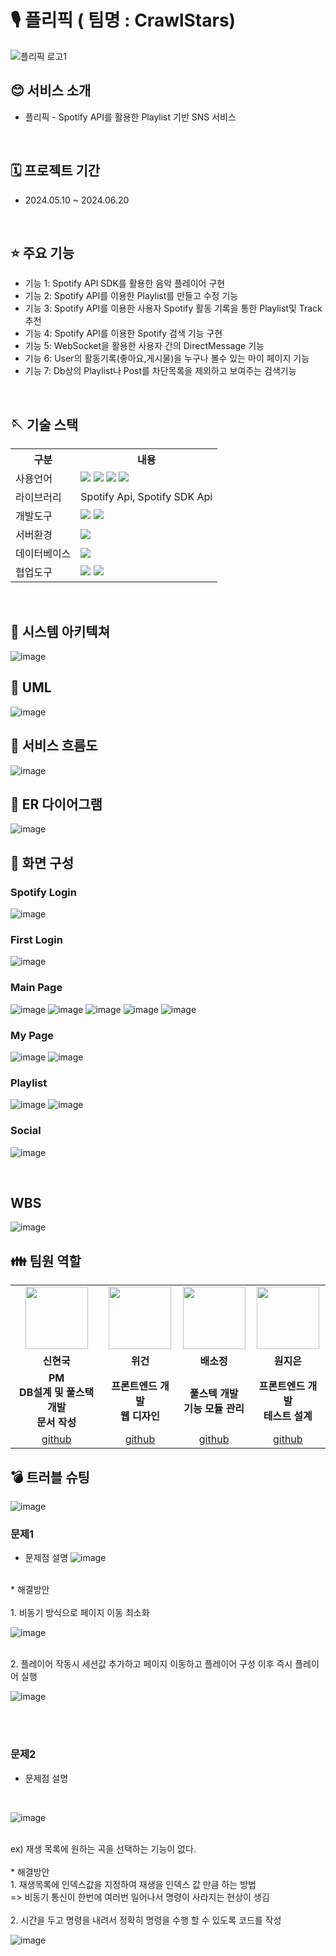 # 🎙️ 플리픽 ( 팀명 : CrawlStars)
![플리픽 로고1](https://github.com/2024-SMHRD-DCX-BigData-11/CrawlStars/assets/167580737/53943e02-2d29-42cf-b9d5-9c3f30aadb9a)

## 😊 서비스 소개
*  플리픽 - Spotify API를 활용한 Playlist 기반 SNS 서비스
<br>

## 🗓️ 프로젝트 기간
* 2024.05.10 ~ 2024.06.20
<br>

## ⭐ 주요 기능
* 기능 1: Spotify API SDK를 활용한 음악 플레이어 구현
* 기능 2: Spotify API를 이용한 Playlist를 만들고 수정 기능
* 기능 3: Spotify API를 이용한 사용자 Spotify 활동 기록을 통한 Playlist및 Track 추천
* 기능 4: Spotify API를 이용한 Spotify 검색 기능 구현
* 기능 5: WebSocket을 활용한 사용자 간의 DirectMessage 기능
* 기능 6: User의 활동기록(좋아요,게시물)을 누구나 볼수 있는 마이 페이지 기능
* 기능 7: Db상의 Playlist나 Post를 차단목록을 제외하고 보여주는 검색기능
<br>

## 🪡 기술 스택
<table>
    <tr>
        <th>구분</th>
        <th>내용</th>
    </tr>
    <tr>
        <td>사용언어</td>
        <td>
            <img src="https://img.shields.io/badge/Java-007396?style=for-the-badge&logo=java&logoColor=white"/>
            <img src="https://img.shields.io/badge/HTML5-E34F26?style=for-the-badge&logo=HTML5&logoColor=white"/>
            <img src="https://img.shields.io/badge/CSS-1572B6?style=for-the-badge&logo=css3&logoColor=white">
            <img src="https://img.shields.io/badge/JavaScript-F7DF1E?style=for-the-badge&logo=JavaScript&logoColor=white"/>
        </td>
    </tr>
    <tr>
        <td>라이브러리</td>
        <td>
          Spotify Api, Spotify SDK Api
        </td>
    </tr>
    <tr>
        <td>개발도구</td>
        <td>
            <img src="https://img.shields.io/badge/Eclipse-2C2255?style=for-the-badge&logo=Eclipse&logoColor=white"/>
            <img src="https://img.shields.io/badge/VSCode-007ACC?style=for-the-badge&logo=VisualStudioCode&logoColor=white"/>
        </td>
    </tr>
    <tr>
        <td>서버환경</td>
        <td>
            <img src="https://img.shields.io/badge/Apache Tomcat-D22128?style=for-the-badge&logo=Apache Tomcat&logoColor=white"/>
        </td>
    </tr>
    <tr>
        <td>데이터베이스</td>
        <td>
            <img src="https://img.shields.io/badge/Oracle 11g-F80000?style=for-the-badge&logo=Oracle&logoColor=white"/>
        </td>
    </tr>
    <tr>
        <td>협업도구</td>
        <td>
            <img src="https://img.shields.io/badge/Git-F05032?style=for-the-badge&logo=Git&logoColor=white"/>
            <img src="https://img.shields.io/badge/GitHub-181717?style=for-the-badge&logo=GitHub&logoColor=white"/>
        </td>
    </tr>
</table>

<br>

## 🏢 시스템 아키텍쳐

![image](https://github.com/2024-SMHRD-DCX-BigData-11/CrawlStars/assets/167580737/28d6e20e-9602-47c5-86be-84a862a3bd52)
<br>
## 📍 UML
![image](https://github.com/2024-SMHRD-DCX-BigData-11/CrawlStars/assets/167580737/3d39a62f-71be-4682-8c03-2726bfa8c401)
<br>
## 📍 서비스 흐름도
![image](https://github.com/2024-SMHRD-DCX-BigData-11/CrawlStars/assets/167580737/8567f069-a4e1-43d0-984b-2016cfcd1dc3)
<br>
## 📍 ER 다이어그램
![image](https://github.com/2024-SMHRD-DCX-BigData-11/CrawlStars/assets/167580737/331c1cd7-7c0e-4759-b5c6-73abc8fc7baa)
<br>
## 📍 화면 구성

### Spotify Login
![image](https://github.com/2024-SMHRD-DCX-BigData-11/CrawlStars/assets/167580737/61ac1822-73d2-4bde-8172-654817cf4c6e)

### First Login
![image](https://github.com/2024-SMHRD-DCX-BigData-11/CrawlStars/assets/167580737/19f85be0-7f7e-43df-92cc-3b07cc715af3)

### Main Page
![image](https://github.com/2024-SMHRD-DCX-BigData-11/CrawlStars/assets/167580737/9620da65-7a62-4f52-8a96-0c73b2a03144)
![image](https://github.com/2024-SMHRD-DCX-BigData-11/CrawlStars/assets/167580737/39c55e6e-e436-4499-98f2-3558ef55c2f3)
![image](https://github.com/2024-SMHRD-DCX-BigData-11/CrawlStars/assets/167580737/18f5eee2-8ccd-45bb-86a7-017b7edf633c)
![image](https://github.com/2024-SMHRD-DCX-BigData-11/CrawlStars/assets/167580737/69484a01-f818-4e88-a3c2-8bf4381bf37d)
![image](https://github.com/2024-SMHRD-DCX-BigData-11/CrawlStars/assets/167580737/e4e6fe11-0ae5-4add-b357-35c45d18e92b)

### My Page
![image](https://github.com/2024-SMHRD-DCX-BigData-11/CrawlStars/assets/167580737/9d02d5cf-299b-4031-b5f4-4a29768ac2dd)
![image](https://github.com/2024-SMHRD-DCX-BigData-11/CrawlStars/assets/167580737/5109637a-a6e2-42de-a2d7-f4e5fa0fb9c8)

### Playlist
![image](https://github.com/2024-SMHRD-DCX-BigData-11/CrawlStars/assets/167580737/1a1151c2-0fa8-457e-96ca-8b6aec47c94c)
![image](https://github.com/2024-SMHRD-DCX-BigData-11/CrawlStars/assets/167580737/b9809737-926c-4298-8bdd-a8f9e8a49bfc)


### Social
![image](https://github.com/2024-SMHRD-DCX-BigData-11/CrawlStars/assets/167580737/90a4849b-c100-418c-9ab5-a98f45198ad8)

<br>

## WBS

![image](https://github.com/2024-SMHRD-DCX-BigData-11/CrawlStars/assets/167580737/7e523e2f-2a07-4d1a-a447-ec8b049994f1)


##  👪 팀원 역할
<table>
  <tr>
    <td align="center"><img src="https://item.kakaocdn.net/do/fd49574de6581aa2a91d82ff6adb6c0115b3f4e3c2033bfd702a321ec6eda72c" width="100" height="100"/>
</td>
    <td align="center"><img src="https://avatars.githubusercontent.com/u/168691345?v=4" width="100" height="100"/></td>
    <td align="center"><img src="https://avatars.githubusercontent.com/u/102844938?v=4" width="100" height="100"/></td>
    <td align="center"><img src="https://avatars.githubusercontent.com/u/171222547?v=4" width="100" height="100"/></td>
  </tr>
  <tr>
    <td align="center"><strong>신현국</strong></td>
    <td align="center"><strong>위건</strong></td>
    <td align="center"><strong>배소정</strong></td>
    <td align="center"><strong>원지은</strong></td>
  </tr>
  <tr>
    <td align="center"><b>PM<br>
DB설계 및 풀스택 개발<br>
문서 작성</b></td>
    <td align="center"><b>프론트엔드 개발<br>
웹 디자인</b></td>
    <td align="center"><b>풀스텍 개발 <br>
기능 모듈 관리</b></td>
    <td align="center"><b>프론트엔드 개발 <br>
테스트 설계</b></td>
  </tr>
  <tr>
    <td align="center"><a href="https://github.com/LKFCHK" target='_blank'>github</a></td>
    <td align="center"><a href="https://github.com/captainofrock" target='_blank'>github</a></td>
    <td align="center"><a href="https://github.com/yonggu2" target='_blank'>github</a></td>
    <td align="center"><a href="https://github.com/bella19192" target='_blank'>github</a></td>
  </tr>
</table>

##  💣 트러블 슈팅
![image](https://github.com/2024-SMHRD-DCX-BigData-11/CrawlStars/assets/167580737/f969caad-5041-4ba4-abc4-fe906482ded6)
<br>

### 문제1<br>
 * 문제점 설명
![image](https://github.com/2024-SMHRD-DCX-BigData-11/CrawlStars/assets/167580737/35bf5259-84f7-44ce-927f-880c1475b668)
<br>
 * 해결방안
<br><br>
 1. 비동기 방식으로 페이지 이동 최소화
<br>

 ![image](https://github.com/2024-SMHRD-DCX-BigData-11/CrawlStars/assets/167580737/8812aad2-c19a-4d9e-a480-f8b35c4fd7c6)
 
<br>
 2. 플레이어 작동시 세션값 추가하고 페이지 이동하고 플레이어 구성 이후 즉시 플레이어 실행
<br>

![image](https://github.com/2024-SMHRD-DCX-BigData-11/CrawlStars/assets/167580737/cfd20312-ce46-4182-8e68-b6a4428746b4)

<br><br>
### 문제2<br>
 * 문제점 설명
<br>

![image](https://github.com/2024-SMHRD-DCX-BigData-11/CrawlStars/assets/167580737/178407b2-7d78-4dec-8fdb-2ba10358b939)

<br>
ex) 재생 목록에 원하는 곡을 선택하는 기능이 없다.
<br><br>
 * 해결방안
<br>
1. 재생목록에 인덱스값을 지정하여 재생을 인덱스 값 만큼 하는 방법
<br>
   => 비동기 통신이 한번에 여러번 일어나서 명령이 사라지는 현상이 생김
<br><br>
2. 시간을 두고 명령을 내려서 정확히 명령을 수행 할 수 있도록 코드를 작성
<br>

![image](https://github.com/2024-SMHRD-DCX-BigData-11/CrawlStars/assets/167580737/7955deb5-c981-4dcd-a543-1b92a076e414)

